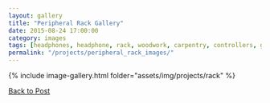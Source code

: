 ```yaml
---
layout: gallery
title: "Peripheral Rack Gallery"
date: 2015-08-24 17:00:00
category: images
tags: [headphones, headphone, rack, woodwork, carpentry, controllers, gaming]
permalink: "/projects/peripheral_rack_images/"
---
```




 {% include image-gallery.html folder="assets/img/projects/rack" %}

 <a href="/projects/peripheral_rack/">Back to Post</a>